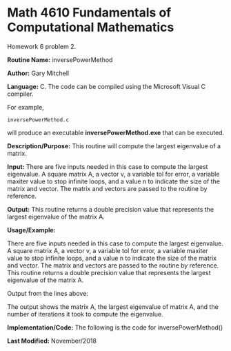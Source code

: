 # Math 4610 Fundamentals of Computational Mathematics
Homework 6 problem 2.

**Routine Name:**           inversePowerMethod

**Author:** Gary Mitchell

**Language:** C. The code can be compiled using the Microsoft Visual C compiler.

For example,

    inversePowerMethod.c

will produce an executable **inversePowerMethod.exe** that can be executed.

**Description/Purpose:** This routine will compute the largest eigenvalue of a matrix.

**Input:** There are five inputs needed in this case to compute the largest eigenvalue. A square matrix A, a vector v, a variable tol for error, a variable maxiter value to stop infinite loops, and a value n to indicate the size of the matrix and vector. The matrix and vectors are passed to the routine by reference.

**Output:** This routine returns a double precision value that represents the largest eigenvalue of the matrix A.

**Usage/Example:**

There are five inputs needed in this case to compute the largest eigenvalue. A square matrix A, a vector v, a variable tol for error, a variable maxiter value to stop infinite loops, and a value n to indicate the size of the matrix and vector. The matrix and vectors are passed to the routine by reference. This routine returns a double precision value that represents the largest eigenvalue of the matrix A.



Output from the lines above:



The output shows the matrix A, the largest eigenvalue of matrix A, and the number of iterations it took to compute the eigenvalue.

**Implementation/Code:** The following is the code for inversePowerMethod()



**Last Modified:** November/2018
